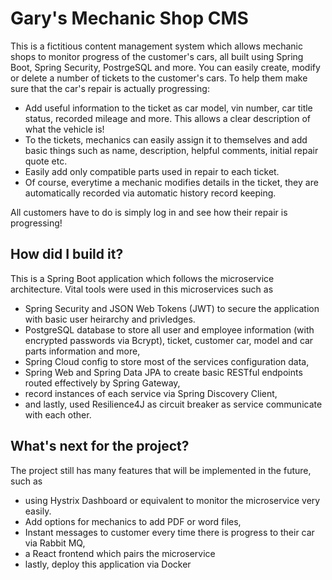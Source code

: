 # Gary's Mechanic Shop CMS

This is a fictitious content management system which allows mechanic shops to monitor progress of the customer's cars, all built using Spring Boot, Spring Security, PostrgeSQL and more. 
You can easily create, modify or delete a number of tickets to the customer's cars. To help them make sure that the car's repair is actually progressing: 

- Add useful information to the ticket as car model, vin number, car title status, recorded mileage and more. This allows a clear description of what the vehicle is!
- To the tickets, mechanics can easily assign it to themselves and add basic things such as name, description, helpful comments, initial repair quote etc. 
- Easily add only compatible parts used in repair to each ticket. 
- Of course, everytime a mechanic modifies details in the ticket, they are automatically recorded via automatic history record keeping.

All customers have to do is simply log in and see how their repair is progressing!


## How did I build it?

This is a Spring Boot application which follows the microservice architecture. Vital tools were used in this microservices such as 
- Spring Security and JSON Web Tokens (JWT) to secure the application with basic user heirarchy and privledges.  
- PostgreSQL database to store all user and employee information (with encrypted passwords via Bcrypt), ticket, customer car, model and car parts information and more,
- Spring Cloud config to store most of the services configuration data, 
- Spring Web and Spring Data JPA to create basic RESTful endpoints routed effectively by Spring Gateway, 
- record instances of each service via Spring Discovery Client, 
- and lastly, used Resilience4J as circuit breaker as service communicate with each other. 


## What's next for the project?

The project still has many features that will be implemented in the future, such as 
- using Hystrix Dashboard or equivalent to monitor the microservice very easily.
- Add options for mechanics to add PDF or word files, 
- Instant messages to customer every time there is progress to their car via Rabbit MQ, 
- a React frontend which pairs the microservice
- lastly, deploy this application via Docker


